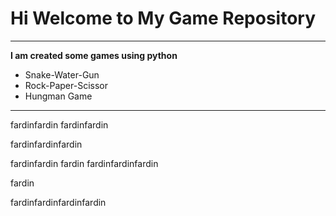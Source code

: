 # Hi Welcome to My Game Repository
***

**I am created some games using python**
- Snake-Water-Gun
- Rock-Paper-Scissor
- Hungman Game
---

fardinfardin
fardinfardin

fardinfardinfardin

fardinfardin
fardin
fardinfardinfardin

fardin

fardinfardinfardinfardin



